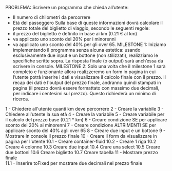 PROBLEMA:
Scrivere un programma che chieda all’utente:
- Il numero di chilometri da percorrere
- Età del passeggero
Sulla base di queste informazioni dovrà calcolare il prezzo totale del biglietto di viaggio, secondo le seguenti regole:
- il prezzo del biglietto è definito in base ai km (0.21 € al km)
- va applicato uno sconto del 20% per i minorenni
- va applicato uno sconto del 40% per gli over 65.
MILESTONE 1:
Iniziamo implementando il programma senza alcuna estetica: usando esclusivamente due input e un bottone (non stilizzati), realizziamo le specifiche scritte sopra. La risposta finale (o output) sarà anch’essa da scrivere in console.
MILESTONE 2:
Solo una volta che il milestone 1 sarà completo e funzionante allora realizzeremo un form in pagina in cui l’utente potrà inserire i dati e visualizzare il calcolo finale con il prezzo. Il recap dei dati e l'output del prezzo finale, andranno quindi stampati in pagina (il prezzo dovrà essere formattato con massimo due decimali, per indicare i centesimi sul prezzo). Questo richiederà un minimo di ricerca.

1 - Chiedere all'utente quanti km deve percorrere
2 - Creare la variabile
3 - Chiedere all'utente la sua età
4 - Creare la variabile
5 - Creare variabile per il calcolo del prezzo base (0.21 * km)
6 - Creare condizione SE per applicare sconto del 20% ai minorenni
7 - Creare condizione ALTRIMENTI SE per applicare sconto del 40% agli over 65
8 - Creare due input e un bottone
9 - Mostrare in console il prezzo finale
10 - Creare il form da visualizzare in pagina per l'utente
    10.1 - Creare container-fluid
    10.2 - Creare 1 riga 
    10.2 Creare 4 colonne
    10.3 Creare due input 
    10.4 Crare una select
    10.5 Creare due bottoni
    10.6 Creare biglietto 
    10.7 Creare tabella
11 - Mostrare prezzo finale    
    11.1 - Inserire toFixed per mostrare due decimali nel prezzo finale
